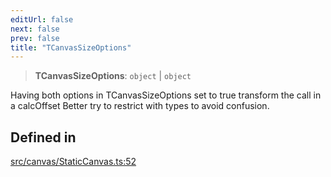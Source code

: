 ```yaml
---
editUrl: false
next: false
prev: false
title: "TCanvasSizeOptions"
---
```


> **TCanvasSizeOptions**: `object` \| `object`

Having both options in TCanvasSizeOptions set to true transform the call in a calcOffset
Better try to restrict with types to avoid confusion.

## Defined in

[src/canvas/StaticCanvas.ts:52](https://github.com/fabricjs/fabric.js/blob/c093e29e73123dafcfa091ff4d5e04e690bb796e/src/canvas/StaticCanvas.ts#L52)
